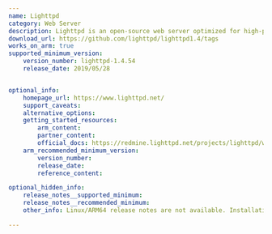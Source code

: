 ```yaml
---
name: Lighttpd
category: Web Server
description: Lighttpd is an open-source web server optimized for high-performance environments. It is designed to be secure, fast, and flexible, with a low memory footprint, making it ideal for servers with limited resources or for serving high-traffic websites.
download_url: https://github.com/lighttpd/lighttpd1.4/tags
works_on_arm: true
supported_minimum_version:
    version_number: lighttpd-1.4.54
    release_date: 2019/05/28


optional_info:
    homepage_url: https://www.lighttpd.net/
    support_caveats:
    alternative_options:
    getting_started_resources:
        arm_content:
        partner_content:
        official_docs: https://redmine.lighttpd.net/projects/lighttpd/wiki/InstallFromSource
    arm_recommended_minimum_version:
        version_number:
        release_date:
        reference_content:

optional_hidden_info:
    release_notes__supported_minimum:
    release_notes__recommended_minimum:
    other_info: Linux/ARM64 release notes are not available. Installation and testing are done via the [tar archive](https://github.com/lighttpd/lighttpd1.4/releases/tag/lighttpd-1.4.54).

---
```


